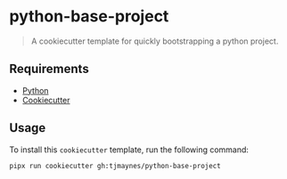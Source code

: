 # python-base-project

> A cookiecutter template for quickly bootstrapping a python project.

## Requirements

- [Python](https://www.python.org)
- [Cookiecutter](https://cookiecutter.readthedocs.io/en/stable/README.html#installation)

## Usage

To install this `cookiecutter` template, run the following command:
```bash
pipx run cookiecutter gh:tjmaynes/python-base-project
```
